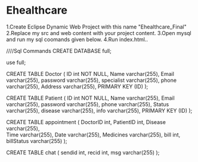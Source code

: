 # Ehealthcare
1.Create Eclipse Dynamic Web Project with this name "Ehealthcare_Final"
2.Replace my src and web content with your project content.
3.Open mysql and run my sql coomands given below.
4.Run index.html..

////Sql Commands
CREATE DATABASE full;

use full;

CREATE TABLE Doctor (
    ID int NOT NULL,
    Name varchar(255),
    Email varchar(255),
    password varchar(255),
    specialist varchar(255),
    phone varchar(255),
    Address varchar(255),
    PRIMARY KEY (ID)
);

CREATE TABLE Patient (
    ID int NOT NULL,
    Name varchar(255),
    Email varchar(255),
    password varchar(255),
    phone varchar(255),
    Status varchar(255),
    disease varchar(255),
    info varchar(255),
    PRIMARY KEY (ID)
);

CREATE TABLE appointment (
    DoctorID int,
    PatientID int,
    Disease varchar(255),    
    Time varchar(255),
    Date varchar(255),
    Medicines varchar(255),
    bill int,
    billStatus varchar(255)
);

CREATE TABLE chat (
    sendid int,
    recid int,
    msg varchar(255)
);


